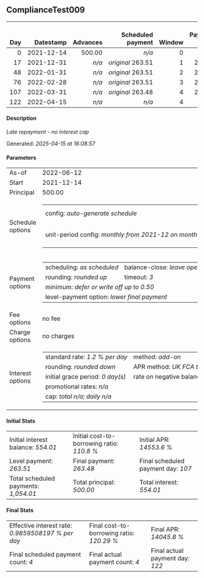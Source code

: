<h2>ComplianceTest009</h2><table><thead style="vertical-align: bottom;"><th style="text-align: right;">Day</th><th style="text-align: right;">Datestamp</th><th style="text-align: right;">Advances</th><th style="text-align: right;">Scheduled payment</th><th style="text-align: right;">Window</th><th style="text-align: right;">Payment due</th><th style="text-align: right;">Actual payments</th><th style="text-align: right;">Generated payment</th><th style="text-align: right;">Net effect</th><th style="text-align: right;">Payment status</th><th style="text-align: right;">Balance status</th><th style="text-align: right;">Simple interest</th><th style="text-align: right;">New interest</th><th style="text-align: right;">New charges</th><th style="text-align: right;">Principal portion</th><th style="text-align: right;">Fee portion</th><th style="text-align: right;">Interest portion</th><th style="text-align: right;">Charges portion</th><th style="text-align: right;">Fee refund</th><th style="text-align: right;">Principal balance</th><th style="text-align: right;">Fee balance</th><th style="text-align: right;">Interest balance</th><th style="text-align: right;">Charges balance</th><th style="text-align: right;">Settlement figure</th><th style="text-align: right;">Fee refund if&nbsp;settled</th></thead><tr style="text-align: right;"><td class="ci00">0</td><td class="ci01" style="white-space: nowrap;">2021-12-14</td><td class="ci02">500.00</td><td class="ci03" style="white-space: nowrap;"><i>n/a<i></td><td class="ci04">0</td><td class="ci05">0.00</td><td class="ci06"><i>n/a</i></td><td class="ci07"><i>n/a</i></td><td class="ci08">0.00</td><td class="ci09"><i>none&nbsp;scheduled</i></td><td class="ci10">open</td><td class="ci13">0.0000</td><td class="ci14">0.0000</td><td class="ci15"><i>n/a</i></td><td class="ci16">0.00</td><td class="ci17">0.00</td><td class="ci18">0.00</td><td class="ci19">0.00</td><td class="ci20">0.00</td><td class="ci21">500.00</td><td class="ci22">0.00</td><td class="ci23">554.0100</td><td class="ci24">0.00</td><td class="ci25">500.00</td><td class="ci26">0.00</td></tr><tr style="text-align: right;"><td class="ci00">17</td><td class="ci01" style="white-space: nowrap;">2021-12-31</td><td class="ci02"><i>n/a</i></td><td class="ci03" style="white-space: nowrap;"><i>original</i> 263.51</td><td class="ci04">1</td><td class="ci05">263.51</td><td class="ci06"><i>confirmed</i>&nbsp;263.51</td><td class="ci07"><i>n/a</i></td><td class="ci08">263.51</td><td class="ci09"><i>payment&nbsp;made</i></td><td class="ci10">open</td><td class="ci13">102.0000</td><td class="ci14">0.0000</td><td class="ci15"><i>n/a</i></td><td class="ci16">0.00</td><td class="ci17">0.00</td><td class="ci18">263.51</td><td class="ci19">0.00</td><td class="ci20">0.00</td><td class="ci21">500.00</td><td class="ci22">0.00</td><td class="ci23">290.5000</td><td class="ci24">0.00</td><td class="ci25">338.49</td><td class="ci26">0.00</td></tr><tr style="text-align: right;"><td class="ci00">48</td><td class="ci01" style="white-space: nowrap;">2022-01-31</td><td class="ci02"><i>n/a</i></td><td class="ci03" style="white-space: nowrap;"><i>original</i> 263.51</td><td class="ci04">2</td><td class="ci05">263.51</td><td class="ci06"><i>confirmed</i>&nbsp;263.51</td><td class="ci07"><i>n/a</i></td><td class="ci08">263.51</td><td class="ci09"><i>payment&nbsp;made</i></td><td class="ci10">open</td><td class="ci13">186.0000</td><td class="ci14">0.0000</td><td class="ci15"><i>n/a</i></td><td class="ci16">0.00</td><td class="ci17">0.00</td><td class="ci18">263.51</td><td class="ci19">0.00</td><td class="ci20">0.00</td><td class="ci21">500.00</td><td class="ci22">0.00</td><td class="ci23">26.9900</td><td class="ci24">0.00</td><td class="ci25">260.98</td><td class="ci26">0.00</td></tr><tr style="text-align: right;"><td class="ci00">76</td><td class="ci01" style="white-space: nowrap;">2022-02-28</td><td class="ci02"><i>n/a</i></td><td class="ci03" style="white-space: nowrap;"><i>original</i> 263.51</td><td class="ci04">3</td><td class="ci05">263.51</td><td class="ci06"><i>confirmed</i>&nbsp;263.51</td><td class="ci07"><i>n/a</i></td><td class="ci08">263.51</td><td class="ci09"><i>payment&nbsp;made</i></td><td class="ci10">open</td><td class="ci13">168.0000</td><td class="ci14">0.0000</td><td class="ci15"><i>n/a</i></td><td class="ci16">236.52</td><td class="ci17">0.00</td><td class="ci18">26.99</td><td class="ci19">0.00</td><td class="ci20">0.00</td><td class="ci21">263.48</td><td class="ci22">0.00</td><td class="ci23">0.0000</td><td class="ci24">0.00</td><td class="ci25">165.47</td><td class="ci26">0.00</td></tr><tr style="text-align: right;"><td class="ci00">107</td><td class="ci01" style="white-space: nowrap;">2022-03-31</td><td class="ci02"><i>n/a</i></td><td class="ci03" style="white-space: nowrap;"><i>original</i> 263.48</td><td class="ci04">4</td><td class="ci05">263.48</td><td class="ci06"><i>n/a</i></td><td class="ci07"><i>n/a</i></td><td class="ci08">0.00</td><td class="ci09"><i>paid&nbsp;later&nbsp;in&nbsp;full</i></td><td class="ci10">open</td><td class="ci13">98.0146</td><td class="ci14">0.0046</td><td class="ci15"><i>n/a</i></td><td class="ci16">0.00</td><td class="ci17">0.00</td><td class="ci18">0.00</td><td class="ci19">0.00</td><td class="ci20">0.00</td><td class="ci21">263.48</td><td class="ci22">0.00</td><td class="ci23">0.0000</td><td class="ci24">0.00</td><td class="ci25">263.48</td><td class="ci26">0.00</td></tr><tr style="text-align: right;"><td class="ci00">122</td><td class="ci01" style="white-space: nowrap;">2022-04-15</td><td class="ci02"><i>n/a</i></td><td class="ci03" style="white-space: nowrap;"><i>n/a<i></td><td class="ci04">4</td><td class="ci05">0.00</td><td class="ci06"><i>confirmed</i>&nbsp;310.90</td><td class="ci07"><i>n/a</i></td><td class="ci08">310.90</td><td class="ci09"><i>extra&nbsp;payment</i></td><td class="ci10">closed</td><td class="ci13">47.4264</td><td class="ci14">47.4264</td><td class="ci15"><i>n/a</i></td><td class="ci16">263.48</td><td class="ci17">0.00</td><td class="ci18">47.42</td><td class="ci19">0.00</td><td class="ci20">0.00</td><td class="ci21">0.00</td><td class="ci22">0.00</td><td class="ci23">0.0000</td><td class="ci24">0.00</td><td class="ci25">0.00</td><td class="ci26">0.00</td></tr></table><p><h4>Description</h4><i>Late repayment - no interest cap</i></p><p>Generated: <i>2025-04-15 at 16:08:57</i></p><h4>Parameters</h4><table><tr><td>As-of</td><td>2022-06-12</td></tr><tr><td>Start</td><td>2021-12-14</td></tr><tr><td>Principal</td><td>500.00</td></tr><tr><td>Schedule options</td><td><table><tr><td>config: <i>auto-generate schedule</i></td><td>payment count: <i>4</i></td></tr><tr><td style="white-space: nowrap;">unit-period config: <i>monthly from 2021-12 on month-end</i></td><td>max duration: <i>unlimited</i></td></tr></table></td></tr><tr><td>Payment options</td><td><table><tr><td>scheduling: <i>as scheduled</i></td><td>balance-close: <i>leave&nbsp;open&nbsp;balance</i></td></tr><tr><td>rounding: <i>rounded up</i></td><td>timeout: <i>3</i></td></tr><tr><td colspan='2'>minimum: <i>defer&nbsp;or&nbsp;write&nbsp;off&nbsp;up&nbsp;to&nbsp;0.50</i></td></tr><tr><td colspan='2'>level-payment option: <i>lower&nbsp;final&nbsp;payment</i></td></tr></table></td></tr><tr><td>Fee options</td><td>no fee</td></tr><tr><td>Charge options</td><td>no charges</td></tr><tr><td>Interest options</td><td><table><tr><td>standard rate: <i>1.2 % per day</i></td><td>method: <i>add-on</i></td></tr><tr><td>rounding: <i>rounded down</i></td><td>APR method: <i>UK FCA to 1 d.p.</i></td></tr><tr><td>initial grace period: <i>0 day(s)</i></td><td>rate on negative balance: <i>zero</i></td></tr><tr><td colspan="2">promotional rates: <i><i>n/a</i></i></td></tr><tr><td colspan="2">cap: <i>total <i>n/a</i>; daily <i>n/a</i></td></tr></table></td></tr></table><h4>Initial Stats</h4><table><tr><td>Initial interest balance: <i>554.01</i></td><td>Initial cost-to-borrowing ratio: <i>110.8 %</i></td><td>Initial APR: <i>14553.6 %</i></td></tr><tr><td>Level payment: <i>263.51</i></td><td>Final payment: <i>263.48</i></td><td>Final scheduled payment day: <i>107</i></td></tr><tr><td>Total scheduled payments: <i>1,054.01</i></td><td>Total principal: <i>500.00</i></td><td>Total interest: <i>554.01</i></td></tr></table><h4>Final Stats</h4><table><tr><td>Effective interest rate: <i>0.9859508197 % per day</i></td><td>Final cost-to-borrowing ratio: <i>120.29 %</i></td><td>Final APR: <i>14045.8 %</i></td></tr><tr><td>Final scheduled payment count: <i>4</i></td><td>Final actual payment count: <i>4</i></td><td>Final actual payment day: <i>122</i></td></tr></table>